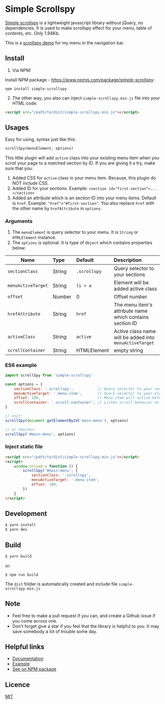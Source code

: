 # Simple Scrollspy

[Simple scrollspy](https://kimyvgy.github.io/simple-scrollspy) is a lightweight javascript library without jQuery,
no dependencies. It is used to make scrollspy effect for your menu, table of contents, etc.
Only 1.94Kb.

This is a [scrollspy demo](https://kimyvgy.github.io/simple-scrollspy/demo) for my menu in the navigation bar.

## Install
1. Via NPM:

Install NPM package - https://www.npmjs.com/package/simple-scrollspy:

```npm
npm install simple-scrollspy
```

2. The other way, you also can inject `simple-scrollspy.min.js` file into your HTML code:

```html
<script src="/path/to/dist/simple-scrollspy.min.js"></script>
```

## Usages

Easy for using, syntax just like this:

```html
scrollSpy(menuElement, options)
```

This little plugin will add `active` class into your existing menu item when you scroll your page to a matched section by ID.
If you are giving it a try, make sure that you:
1. Added CSS for `active` class in your menu item. Because, this plugin do NOT include CSS.
2. Added ID for your sections.
    Example: `<section id="first-section">...</section>`
3. Added an attribute which is an section ID into your menu items. Default is `href`.
    Example: `"href"="#first-section"`.
You also replace `href` with the other name by `hrefAttribute` in `options`.

### Arguments

1. The `menuElement` is query selector to your menu. It is `String` or `HTMLElement` instance.
2. The `options` is optional. It is type of `Object` which contains properties below:

| Name               | Type               | Default       | Description                        |
|--------------------|:-------------------|:--------------|:-----------------------------------|
| `sectionClass`     | String             | `.scrollspy`  | Query selector to your sections    |
| `menuActiveTarget` | String             | `li > a`      | Element will be added active class |
| `offset`           | Number             | 0             | Offset number                      |
| `hrefAttribute`    | String             | `href`        | The menu item's attribute name which contains section ID |
| `activeClass`      | String             | `active`      | Active class name will be added into `menuActiveTarget`|
| `scrollContainer`  | String|HTMLElement | empty string  | User Defined Scrolling Container |

### ES6 example

```js
import scrollSpy from 'simple-scrollspy'

const options = {
    sectionClass: '.scrollspy',           // Query selector to your sections
    menuActiveTarget: '.menu-item',       // Query selector to your elements that will be added `active` class
    offset: 100,                          // Menu item will active before scroll to a matched section 100px
    scrollContainer: '.scroll-container', // Listen scroll behavior on `.scroll-container` instead of `window`
}

// init:
scrollSpy(document.getElementById('main-menu'), options)

// or shorter:
scrollSpy('#main-menu', options)
```

### Inject static file

```html
<script src="/path/to/dist/simple-scrollspy.min.js"></script>
<script>
    window.onload = function () {
        scrollSpy('#main-menu', {
            sectionClass: '.scrollspy',
            menuActiveTarget: '.menu-item',
            offset: 100,
        })
    }
</script>
```

## Development

```bash
$ yarn install
$ yarn dev
```

## Build
```bash
$ yarn build
```
or:
```npm
$ npm run build
```
The `dist` folder is automatically created and include file `simple-scrollspy.min.js`

## Note
- Feel free to make a pull request if you can, and create a Github issue if you come across one.
- Don't forget give a star if you feel that the library is helpful to you. It may save somebody a lot of trouble some day.

## Helpful links
- [Documentation](https://kimyvgy.github.io/simple-scrollspy)
- [Example](https://kimyvgy.github.io/simple-scrollspy/demo)
- [See on NPM package](https://www.npmjs.com/package/simple-scrollspy)

## Licence
[MIT](./LICENSE)
